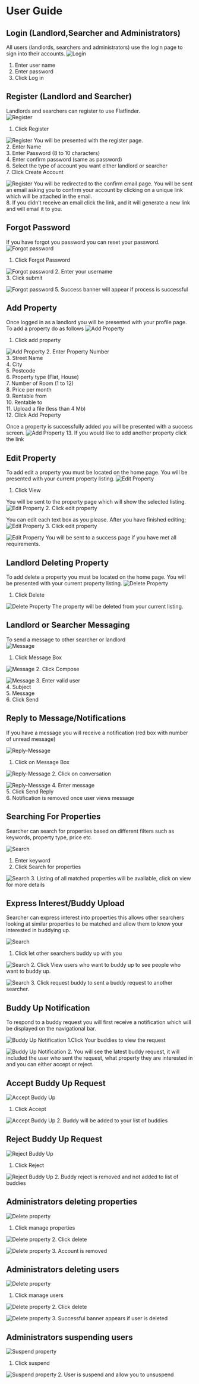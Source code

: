 # User Guide

## Login (Landlord,Searcher and Administrators)
All users (landlords, searchers and administrators) use the login page to sign into their accounts.
![Login](UserGuideImages/login.png)
1. Enter user name      
2. Enter password      
3. Click Log in       

## Register (Landlord and Searcher)
Landlords and searchers can register to use Flatfinder.  
![Register](UserGuideImages/Register1.png)
1. Click Register  

![Register](UserGuideImages/Register2.png) 
You will be presented with the register page.   
2. Enter Name     
3. Enter Password (8 to 10 characters)     
4. Enter confirm password (same as password)     
6. Select the type of account you want either landlord or searcher     
7. Click Create Account     

![Register](UserGuideImages/Register3.png) 
You will be redirected to the confirm email page. You will be sent an email asking you to confirm your account by clicking on a unique link which will be attached in the email.  
8. If you didn’t receive an email click the link, and it will generate a new link and will email it to you.   

## Forgot Password
If you have forgot you password you can reset your password. 
![Forgot password](UserGuideImages/ForgotPassword1.png)
1. Click Forgot Password 

![Forgot password](UserGuideImages/ForgotPassword2.png)
2. Enter your username     
3. Click submit    

![Forgot password](UserGuideImages/ForgotPassword3.png)
5. Success banner will appear if process is successful  

## Add Property
Once logged in as a landlord you will be presented with your profile page. To add a property do as follows 
![Add Property](UserGuideImages/AddProperties1.png)
1. Click add property   

![Add Property](UserGuideImages/AddProperties2.png)
2. Enter Property Number   
3. Street Name   
4. City   
5. Postcode   
6. Property type (Flat, House)   
7. Number of Room (1 to 12)   
8. Price per month   
9. Rentable from    
10. Rentable to    
11. Upload a file (less than 4 Mb)   
12. Click Add Property    

Once a property is successfully added you will be presented with a success screen. 
![Add Property](UserGuideImages/AddProperties3.png)
13. If you would like to add another property click the link 

## Edit Property
To add edit a property you must be located on the home page. You will be presented with your current property listing. 
![Edit Property](UserGuideImages/EditProperty1.png)
1. Click View 

You will be sent to the property page which will show the selected listing.  
![Edit Property](UserGuideImages/EditProperty2.png)
2. Click edit property  

You can edit each text box as you please. After you have finished editing; 
![Edit Property](UserGuideImages/EditProperty3.png)
3. Click edit property  

![Edit Property](UserGuideImages/EditProperty4.png)
You will be sent to a success page if you have met all requirements.  

## Landlord Deleting Property
To add delete a property you must be located on the home page. You will be presented with your current property listing. 
![Delete Property](UserGuideImages/DeleteProperty1.png)
1. Click Delete 

![Delete Property](UserGuideImages/DeleteProperty2.png)
The property will be deleted from your current listing. 

## Landlord or Searcher Messaging

To send a message to other searcher or landlord  
![Message](UserGuideImages/SendMessage1.png)
1. Click Message Box 

![Message](UserGuideImages/SendMessage2.png)
2. Click Compose  

![Message](UserGuideImages/SendMessage3.png)
3. Enter valid user    
4. Subject      
5. Message    
6. Click Send    

## Reply to Message/Notifications
If you have a message you will receive a notification (red box with number of unread message)  

![Reply-Message](UserGuideImages/ReplyToMessage1.png)
1. Click on Message Box 

![Reply-Message](UserGuideImages/ReplyToMessage2.png)
2. Click on conversation 

![Reply-Message](UserGuideImages/ReplyToMessage3.png)
4. Enter message  
5. Click Send Reply  
6. Notification is removed once user views message  

## Searching For Properties
Searcher can search for properties based on different filters such as keywords, property type, price etc. 

![Search](UserGuideImages/SearchProperty1.png)
1. Enter keyword   
2. Click Search for properties  

![Search](UserGuideImages/SearchProperty2.png)
3. Listing of all matched properties will be available, click on view for more details   

## Express Interest/Buddy Upload
Searcher can express interest into properties this allows other searchers looking at similar properties to be matched and allow them to know your interested in buddying up.  

![Search](UserGuideImages/BuddyUp1.png)
1. Click let other searchers buddy up with you  

![Search](UserGuideImages/BuddyUp2.png)
2. Click View users who want to buddy up to see people who want to buddy up.  

![Search](UserGuideImages/BuddyUp3.png)
3. Click request buddy to sent a buddy request to another searcher.  

## Buddy Up Notification 
To respond to a buddy request you will first receive a notification which will be displayed on the navigational bar.  

![Buddy Up Notification](UserGuideImages/RespondToBuddyUp1.png)
1.Click Your buddies to view the request 

![Buddy Up Notification](UserGuideImages/RespondToBuddyUp2.png)
2. You will see the latest buddy request, it will included the user who sent the request, what property they are interested in and you can either accept or reject.  

## Accept Buddy Up Request
![Accept Buddy Up](UserGuideImages/BuddyUpAccept1.png)
1. Click Accept  

![Accept Buddy Up](UserGuideImages/BuddyUpAccept2.png)
2. Buddy will be added to your list of buddies 

## Reject Buddy Up Request
![Reject Buddy Up](UserGuideImages/BuddyUpReject1.png)
1. Click Reject 

![Reject Buddy Up](UserGuideImages/BuddyUpReject2.png)
2. Buddy reject is removed and not added to list of buddies 

## Administrators deleting properties
 
![Delete property](UserGuideImages/AdminRemoveProperty1.png)
1. Click manage properties 

![Delete property](UserGuideImages/AdminRemoveProperty2.png)
2. Click delete  

![Delete property](UserGuideImages/AdminRemoveProperty3.png)
3. Account is removed  

## Administrators deleting users
![Delete property](UserGuideImages/DeleteUser1.png)
1. Click manage users  

![Delete property](UserGuideImages/DeleteUser2.png)
2. Click delete  

![Delete property](UserGuideImages/DeleteUser3.png)
3. Successful banner appears if user is deleted 

## Administrators suspending users

![Suspend property](UserGuideImages/SuspendUser1.png)
1. Click suspend  

![Suspend property](UserGuideImages/SuspendUser2.png)
2. User is suspend and allow you to unsuspend  







































 




















 






















